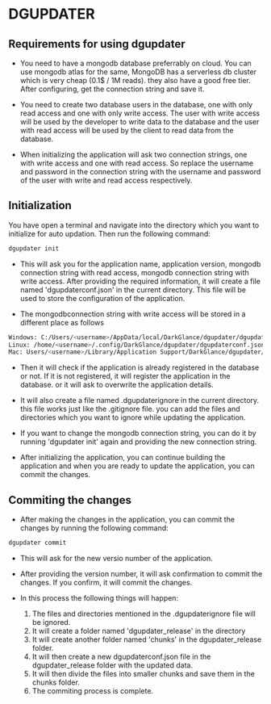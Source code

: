 # DGUPDATER

## Requirements for using dgupdater

*  You need to have a mongodb database preferrably on cloud. You can use mongodb atlas for the same, MongoDB has a serverless db cluster which is very cheap (0.1$ / 1M reads). they also have a good free tier. 
After configuring, get the connection string and save it.

* You need to create two database users in the database, one with only read access and one with only write access.
The user with write access will be used by the developer to write data to the database and the user with read access will be used by the client to read data from the database.

* When initializing the application will ask two connection strings, one with write access and one with read access.
 So replace the username and password in the connection string with the username and password of the user with write and read access respectively.

<!-- You need to get two connection string from mongo db, one with write access and one with read access. 
the one with write access will be used by the developer to write data to the database and the one with read access will be used by the client to read data from the database. both the connection string should have access to the same cluser and databases. -->


## Initialization
You have open a terminal and navigate into the directory which you want to initialize for auto updation. Then run the following command:

```bash
dgupdater init
```

* This will ask you for the application name, application version, mongodb connection string with read access, mongodb connection string with write access. After providing the required information, it will create a file named 'dgupdaterconf.json' in the current directory. This file will be used to store the configuration of the application.

* The mongodbconnection string with write access will be stored in a different place as follows
```bash
Windows: C:/Users/<username>/AppData/local/DarkGlance/dgupdater/dgupdaterconf.json
Linux: /home/<username>/.config/DarkGlance/dgupdater/dgupdaterconf.json
Mac: Users/<username>/Library/Application Support/DarkGlance/dgupdater/dgupdaterconf.json
```

* Then it will check if the application is already registered in the database or not. If it is not registered, it will register the     application in the database. or it will ask to overwrite the application details.

* It will also create a file named .dgupdaterignore in the current directory.
this file works just like the .gitignore file. you can add the files and directories which you want to ignore while updating the application.

* If you want to change the mongodb connection string, you can do it by running 'dgupdater init' again and providing the new connection string.

* After initializing the application, you can continue building the application and when you are ready to update the application, you   can commit the changes.

## Commiting the changes

* After making the changes in the application, you can commit the changes by running the following command:

```bash
dgupdater commit
```

* This will ask for the new versio number of the application. 
* After providing the version number, it will ask confirmation to commit the changes. If you confirm, it will commit the changes.

* In this process the following things will happen:

    1. The files and directories mentioned in the .dgupdaterignore file will be ignored.
    2. It will create a folder named 'dgupdater_release' in the directory
    3. It will create another folder named 'chunks' in the dgupdater_release folder.
    4. It will then create a new dgupdaterconf.json file in the dgupdater_release folder with the updated data.
    5. It will then divide the files into smaller chunks and save them in the chunks folder.
    6. The commiting process is complete.